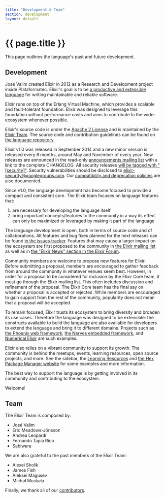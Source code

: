 ```yaml
---
title: "Development & Team"
section: development
layout: default
---
```


# {{ page.title }}

This page outlines the language's past and future development.

## Development

José Valim created Elixir in 2012 as a Research and Development project inside Plataformatec. Elixir's goal is to be [a productive and extensible language](/blog/2013/08/08/elixir-design-goals/) for writing maintainable and reliable software.

Elixir runs on top of the Erlang Virtual Machine, which provides a scalable and fault-tolerant foundation. Elixir was designed to leverage this foundation without performance costs and aims to contribute to the wider ecosystem whenever possible.

Elixir's source code is under the [Apache 2 License](https://github.com/elixir-lang/elixir/blob/main/LICENSE) and is maintained by the [Elixir Team](#team). The source code and contribution guidelines can be found on [the language repository](https://github.com/elixir-lang/elixir).

Elixir v1.0 was released in September 2014 and a new minor version is released every 6 months, around May and November of every year. New releases are announced in the read-only [announcements mailing list](https://groups.google.com/group/elixir-lang-ann) with a link to the complete CHANGELOG. All security releases [will be tagged with "[security]"](https://groups.google.com/forum/#!searchin/elixir-lang-ann/%5Bsecurity%5D%7Csort:date). Security vulnerabilities should be disclosed to [elixir-security@googlegroups.com](mailto:elixir-security@googlegroups.com). Our [compatibility and deprecation policies](https://hexdocs.pm/elixir/compatibility-and-deprecations.html#content) are also documented.

Since v1.0, the language development has become focused to provide a compact and consistent core. The Elixir team focuses on language features that:

  1. are necessary for developing the language itself
  2. bring important concepts/features to the community in a way its effect can only be maximized or leveraged by making it part of the language

The language development is open, both in terms of source code and of collaborations. All features and bug fixes planned for the next releases can be found [in the issues tracker](https://github.com/elixir-lang/elixir/issues). Features that may cause a larger impact on the ecosystem are first proposed to the community in [the Elixir mailing list](https://groups.google.com/group/elixir-lang-core) as well as in [the "Elixir News" section in the Elixir Forum](https://elixirforum.com/c/elixir-news).

Community members are welcome to propose new features for Elixir. Before submitting a proposal, members are encouraged to gather feedback from around the community in whatever venues seem best. However, in order for a proposal to be considered for inclusion by the Elixir Core team, it must go through the Elixir mailing list. This often includes discussion and refinement of the proposal. The Elixir Core team has the final say on whether a proposal is accepted or rejected. While members are encouraged to gain support from the rest of the community, popularity does not mean that a proposal will be accepted.

To remain focused, Elixir trusts its ecosystem to bring diversity and broaden its use cases. Therefore the language was designed to be extensible: the constructs available to build the language are also available for developers to extend the language and bring it to different domains. Projects such as [the Phoenix web framework](http://phoenixframework.org), [the Nerves embedded framework](http://nerves-project.org), and [Numerical Elixir](https://github.com/elixir-nx/nx) are such examples.

Elixir also relies on a vibrant community to support its growth. The community is behind the meetups, events, learning resources, open source projects, and more. See the sidebar, the [Learning Resources](/learning.html) and [the Hex Package Manager website](https://hex.pm/) for some examples and more information.

The best way to support the language is by getting involved in its community and contributing to the ecosystem.

Welcome!

## Team

The Elixir Team is composed by:

  * José Valim
  * Eric Meadows-Jönsson
  * Andrea Leopardi
  * Fernando Tapia Rico
  * Sabiwara

We are also grateful to the past members of the Elixir Team:

  * Alexei Sholik
  * James Fish
  * Aleksei Magusev
  * Michał Muskała

Finally, we thank all of our [contributors](https://github.com/elixir-lang/elixir/graphs/contributors).
